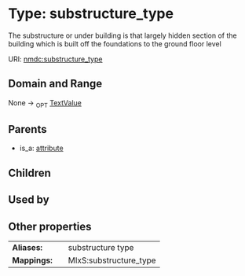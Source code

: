 
# Type: substructure_type


The substructure or under building is that largely hidden section of the building which is built off the foundations to the ground floor level

URI: [nmdc:substructure_type](https://microbiomedata/meta/substructure_type)


## Domain and Range

None ->  <sub>OPT</sub> [TextValue](TextValue.md)

## Parents

 *  is_a: [attribute](attribute.md)

## Children


## Used by


## Other properties

|  |  |  |
| --- | --- | --- |
| **Aliases:** | | substructure type |
| **Mappings:** | | MIxS:substructure_type |

